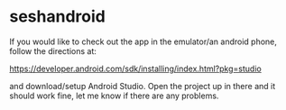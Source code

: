# seshandroid
If you would like to check out the app in the emulator/an android phone, follow the directions at:

https://developer.android.com/sdk/installing/index.html?pkg=studio

and download/setup Android Studio.  Open the project up in there and it should work fine, let me know if there are any problems.
